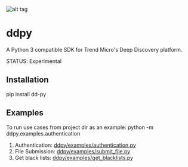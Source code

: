 ![alt tag](https://github.com/trend206/dsp3/blob/master/docs/source/_static/dsp3_logo.png?raw=true "DSP3")

ddpy
====

A Python 3 compatible SDK for Trend Micro's Deep Discovery platform.

STATUS: Experimental

## Installation
pip install dd-py

## Examples

To run use cases from project dir as an example: python -m ddpy.examples.authentication<br/>

1.  Authentication: [ddpy/examples/authentication.py](ddpy/examples/authentication.py)
2.  File Submission: [ddpy/examples/submit_file.py](ddpy/examples/submit_file.py)
3.  Get black lists: [ddpy/examples/get_blacklists.py](ddpy/examples/get_blacklists.py)